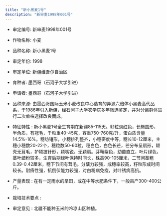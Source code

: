 ```yaml
---
title: "新小黑麦1号"
description: "新审麦1998年001号"
---
```

* 审定编号:  新审麦1998年001号

*  作物名称:  小麦

*  品种名称:  新小黑麦1号

*  审定年份:  1998

*  审定单位:  新疆维吾尔自治区

* 育种者:  墨西哥（石河子大学引进）

*  申请者:  墨西哥（石河子大学引进）

*  品种来源:  由墨西哥国际玉米小麦改良中心选育的异源六倍体小黑麦高代品系，于1986年引入新疆，经石河子大学农学院多年筛选鉴定，并对分离群体进行二次单株选择改良而成。

*  特征特性 : 
新小黑麦1号全生育期在新疆85-115天。籽粒淡红色，长椭圆形，半角质，有冠毛，千粒重40-45克，容重750-760克/升，蛋白质含量14.5%-16%。穗纺锤形，小穗排列整齐，小穗密度中等，穗长10-12厘米，主穗小穗数20-22个，穗粒数50-60粒。穗白色，白色长芒，芒分布呈扇形，颖壳无茸毛，护颖披针形，颖嘴锐，无颖肩。芽鞘紫色，幼苗直立，叶片绿色，茎叶蜡粉较多，生育后期绿叶保持时间长，株高90-105厘米，二节间茎粗0.39-0.42厘米，穗下节间有茸毛。分蘖力较强，成穗率较高，籽粒形成时间较长。耐瘠性强，抗倒伏能力较强，对白粉病免疫，对叶锈病高抗。
 
*  产量表现 : 
在有一定雨水的旱田，或在中等水肥条件下，一般亩产300-400公斤。

*  栽培技术要点 : 


*  审定意见 : 
北疆不能种玉米的冷凉山区种植。
